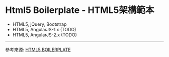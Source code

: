 # Html5 Boilerplate - HTML5架構範本

* HTML5, jQuery, Bootstrap
* HTML5, AngularJS-1.x (TODO)
* HTML5, AngularJS-2.x (TODO)

---
參考來源: [HTML5 BOILERPLATE](https://html5boilerplate.com/)
